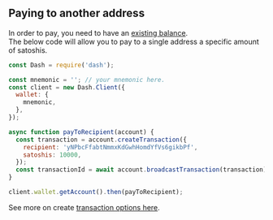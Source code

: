 ## Paying to another address

In order to pay, you need to have an [existing balance](https://dashplatform.readme.io/docs/dash-sdk-examples-receive-money-and-check-balance).  
The below code will allow you to pay to a single address a specific amount of satoshis.

```js
const Dash = require('dash');

const mnemonic = ''; // your mnemonic here.
const client = new Dash.Client({
  wallet: {
    mnemonic,
  },
});

async function payToRecipient(account) {
  const transaction = account.createTransaction({
    recipient: 'yNPbcFfabtNmmxKdGwhHomdYfVs6gikbPf',
    satoshis: 10000,
  });
  const transactionId = await account.broadcastTransaction(transaction);
}

client.wallet.getAccount().then(payToRecipient);

```

See more on create [transaction options here](https://dashpay.github.io/platform/Wallet-library/account/createTransaction/).